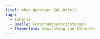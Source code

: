 ```yaml
---
titel: eher geringer BWL-Anteil
tags:
  - Inhalte
  - Quelle: Forschungseinrichtungen
  - Themenfeld: Gewichtung von Inhalten
---
```

